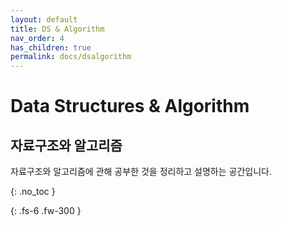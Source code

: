 ```yaml
---
layout: default
title: DS & Algorithm
nav_order: 4
has_children: true
permalink: docs/dsalgorithm
---
```


# Data Structures & Algorithm
## 자료구조와 알고리즘

자료구조와 알고리즘에 관해 공부한 것을 정리하고 설명하는 공간입니다.

{: .no_toc }

{: .fs-6 .fw-300 }
